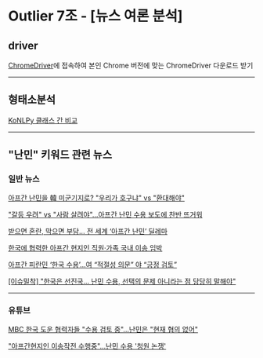 # Outlier 7조 - [뉴스 여론 분석]

## driver
[ChromeDriver](https://chromedriver.chromium.org/downloads)에 접속하여 본인 Chrome 버전에 맞는 ChromeDriver 다운로드 받기

<hr>

## 형태소분석
[KoNLPy 클래스 간 비교](https://konlpy.org/ko/latest/morph/#comparison-between-pos-tagging-classes)

<hr>

## "난민" 키워드 관련 뉴스
### 일반 뉴스
[아프간 난민을 韓 미군기지로? "우리가 호구냐" vs "환대해야"](https://news.naver.com/main/read.naver?mode=LSD&mid=sec&sid1=102&oid=008&aid=0004634396)

["갈등 우려" vs "사람 살려야"…아프간 난민 수용 보도에 찬반 뜨거워](https://news.naver.com/main/read.naver?mode=LSD&mid=sec&sid1=102&oid=421&aid=0005555453)

[받으면 혼란, 막으면 부담… 전 세계 ‘아프간 난민’ 딜레마](https://news.naver.com/main/read.naver?mode=LSD&mid=sec&sid1=104&oid=081&aid=0003210731)

[한국에 협력한 아프간 현지인 직원·가족 국내 이송 임박](https://news.naver.com/main/read.naver?mode=LSD&mid=sec&sid1=100&oid=028&aid=0002557848)

[아프간 피란민 ‘한국 수용’…여 “적절성 의문” 야 “긍정 검토”](https://news.naver.com/main/read.naver?mode=LSD&mid=sec&sid1=100&oid=028&aid=0002557561)

[\[이슈밀착\] "한국은 선진국... 난민 수용, 선택의 문제 아니라는 점 당당히 말해야"](https://news.naver.com/main/read.naver?mode=LSD&mid=sec&sid1=102&oid=469&aid=0000628032)

<hr>

### 유튜브
[MBC 한국 도운 협력자들 "수용 검토 중"…난민은 "현재 협의 없어"](https://www.youtube.com/watch?v=vRqwn9-JSzU)

[\"아프간현지인 이송작전 수행중\"...난민 수용 \'청원 논쟁\'](https://www.youtube.com/watch?v=62xeDNJZoI4)
